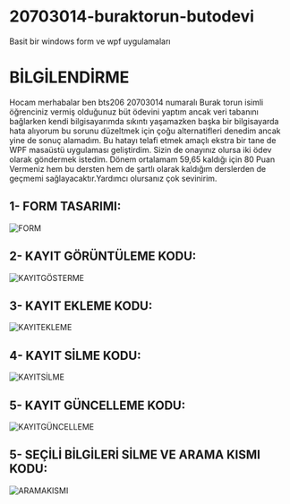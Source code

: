 # 20703014-buraktorun-butodevi
Basit bir windows form ve wpf uygulamaları

# BİLGİLENDİRME
Hocam merhabalar ben bts206 20703014 numaralı Burak torun isimli öğrenciniz vermiş olduğunuz büt ödevini yaptım ancak veri tabanını bağlarken kendi bilgisayarımda sıkıntı yaşamazken başka bir bilgisayarda hata alıyorum bu sorunu düzeltmek için çoğu alternatifleri denedim ancak yine de sonuç alamadım. Bu hatayı telafi etmek amaçlı ekstra bir tane de WPF masaüstü uygulaması geliştirdim. Sizin de onayınız olursa iki ödev olarak göndermek istedim. Dönem ortalamam 59,65 kaldığı için 80 Puan Vermeniz hem bu dersten hem de şartlı olarak kaldığım derslerden de geçmemi sağlayacaktır.Yardımcı olursanız çok sevinirim.

## 1- FORM TASARIMI:
![FORM](https://user-images.githubusercontent.com/72433795/175045726-5ebcc789-013a-4b58-9896-96ff24723e5e.png)
## 2- KAYIT GÖRÜNTÜLEME KODU:
![KAYITGÖSTERME](https://user-images.githubusercontent.com/72433795/175047871-c9009473-ae81-4cef-9795-2161fc55bab9.png)
## 3- KAYIT EKLEME KODU:
![KAYITEKLEME](https://user-images.githubusercontent.com/72433795/175048293-1672c756-6817-4af8-8687-db6626e5dd26.png)
## 4- KAYIT SİLME KODU:
![KAYITSİLME](https://user-images.githubusercontent.com/72433795/175053637-9a10c8da-8d54-477e-8aa2-f7c102bf16fd.png)
## 5- KAYIT GÜNCELLEME KODU:
![KAYITGÜNCELLEME](https://user-images.githubusercontent.com/72433795/175053832-48860665-7181-42e0-b887-e629f8c0ed35.png)
## 5- SEÇİLİ BİLGİLERİ SİLME VE ARAMA KISMI KODU:
![ARAMAKISMI](https://user-images.githubusercontent.com/72433795/175054112-beea62b8-c871-4b0f-802c-f9a4b28a0b7b.png)
